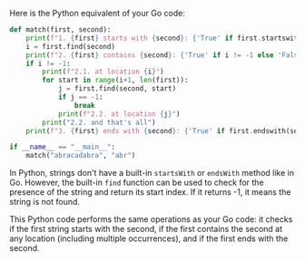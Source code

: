 Here is the Python equivalent of your Go code:

```python
def match(first, second):
    print(f"1. {first} starts with {second}: {'True' if first.startswith(second) else 'False'}")
    i = first.find(second)
    print(f"2. {first} contains {second}: {'True' if i != -1 else 'False'}")
    if i != -1:
        print(f"2.1. at location {i}")
        for start in range(i+1, len(first)):
            j = first.find(second, start)
            if j == -1:
                break
            print(f"2.2. at location {j}")
        print("2.2. and that's all")
    print(f"3. {first} ends with {second}: {'True' if first.endswith(second) else 'False'}")

if __name__ == "__main__":
    match("abracadabra", "abr")
```
In Python, strings don't have a built-in `startsWith` or `endsWith` method like in Go. However, the built-in `find` function can be used to check for the presence of the string and return its start index. If it returns -1, it means the string is not found.

This Python code performs the same operations as your Go code: it checks if the first string starts with the second, if the first contains the second at any location (including multiple occurrences), and if the first ends with the second.
